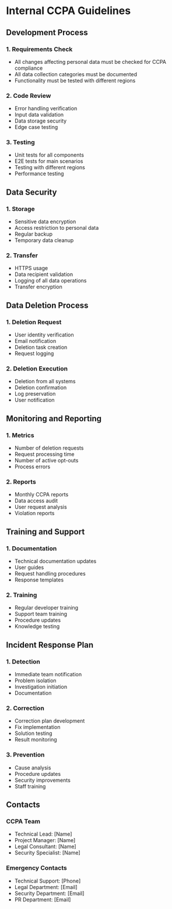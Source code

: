 # Internal CCPA Guidelines

## Development Process

### 1. Requirements Check
- All changes affecting personal data must be checked for CCPA compliance
- All data collection categories must be documented
- Functionality must be tested with different regions

### 2. Code Review
- Error handling verification
- Input data validation
- Data storage security
- Edge case testing

### 3. Testing
- Unit tests for all components
- E2E tests for main scenarios
- Testing with different regions
- Performance testing

## Data Security

### 1. Storage
- Sensitive data encryption
- Access restriction to personal data
- Regular backup
- Temporary data cleanup

### 2. Transfer
- HTTPS usage
- Data recipient validation
- Logging of all data operations
- Transfer encryption

## Data Deletion Process

### 1. Deletion Request
- User identity verification
- Email notification
- Deletion task creation
- Request logging

### 2. Deletion Execution
- Deletion from all systems
- Deletion confirmation
- Log preservation
- User notification

## Monitoring and Reporting

### 1. Metrics
- Number of deletion requests
- Request processing time
- Number of active opt-outs
- Process errors

### 2. Reports
- Monthly CCPA reports
- Data access audit
- User request analysis
- Violation reports

## Training and Support

### 1. Documentation
- Technical documentation updates
- User guides
- Request handling procedures
- Response templates

### 2. Training
- Regular developer training
- Support team training
- Procedure updates
- Knowledge testing

## Incident Response Plan

### 1. Detection
- Immediate team notification
- Problem isolation
- Investigation initiation
- Documentation

### 2. Correction
- Correction plan development
- Fix implementation
- Solution testing
- Result monitoring

### 3. Prevention
- Cause analysis
- Procedure updates
- Security improvements
- Staff training

## Contacts

### CCPA Team
- Technical Lead: [Name]
- Project Manager: [Name]
- Legal Consultant: [Name]
- Security Specialist: [Name]

### Emergency Contacts
- Technical Support: [Phone]
- Legal Department: [Email]
- Security Department: [Email]
- PR Department: [Email] 